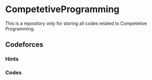 # CompetetiveProgramming
This is a repository only for storing all codes related to Competetive Programming.

## Codeforces
  ### Hints
  
  ### Codes
    
